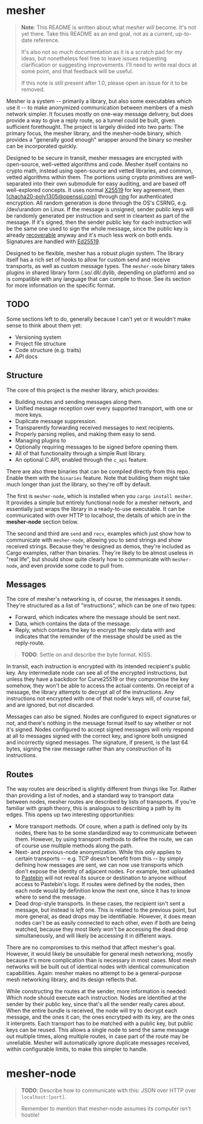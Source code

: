 # mesher

> **Note**: This README is written about what mesher *will* become.
> It's not yet there.
> Take this README as an end goal, not as a current, up-to-date reference.
> 
> It's also not so much documentation as it is a scratch pad for my ideas, but nonetheless feel free to leave issues requesting clarification or suggesting improvements.
> I'll need to write real docs at some point, and that feedback will be useful.
> 
> If this note is still present after 1.0, please open an issue for it to be removed.

Mesher is a system -- primarily a library, but also some executables which use it -- to make anonymized communication between members of a mesh network simpler.
It focuses mostly on one-way message delivery, but does provide a way to give a reply route, so a tunnel could be built, given sufficient forethought.
The project is largely divided into two parts: The primary focus, the mesher library, and the mesher-node binary, which provides a "generally good enough" wrapper around the binary so mesher can be incorporated quickly.

Designed to be secure in transit, mesher messages are encrypted with open-source, well-vetted algorithms and code.
Mesher itself contains no crypto math, instead using open-source and vetted libraries, and common, vetted algorithms within them.
The portions using crypto primitives are well-separated into their own submodule for easy auditing, and are based off well-explored concepts.
It uses normal [X25519] for key agreement, then [chacha20-poly1305@openssl.com] through [ring] for authenticated encryption.
All random generation is done through the OS's CSRNG, e.g. /dev/urandom on Linux.
If the message is unsigned, sender public keys will be randomly generated per instruction and sent in cleartext as part of the message.
If it's signed, then the sender public key for each instruction will be the same one used to sign the whole message, since the public key is already [recoverable] anyway and it's much less work on both ends.
Signatures are handled with [Ed25519].

Designed to be flexible, mesher has a robust plugin system.
The library itself has a rich set of hooks to allow for custom send and receive transports, as well as custom message types.
The `mesher-node` binary takes plugins in shared library form (.so/.dll/.dylib, depending on platform) and so is compatible with any language that can compile to those.
See its section for more information on the specific format.

 [ring]: https://github.com/briansmith/ring
 [chacha20-poly1305@openssh.com]: http://cvsweb.openbsd.org/cgi-bin/cvsweb/src/usr.bin/ssh/PROTOCOL.chacha20poly1305?annotate=HEAD
 [X25519]: https://crates.io/crates/x25519-dalek
 [Ed25519]: https://crates.io/crates/ed25519-dalek
 [recoverable]: https://crypto.stackexchange.com/a/18106

## TODO

Some sections left to do, generally because I can't yet or it wouldn't make sense to think about them yet:

- Versioning system
- Project file structure
- Code structure (e.g. traits)
- API docs

## Structure

The core of this project is the mesher library, which provides:

- Building routes and sending messages along them.
- Unified message reception over every supported transport, with one or more keys.
- Duplicate message suppression.
- Transparently forwarding received messages to next recipients.
- Properly parsing replies, and making them easy to send.
- Managing plugins to 
- Optionally requiring messages to be signed before opening them.
- All of that functionality through a simple Rust library.
- An optional C API, enabled through the `c_api` feature.

There are also three binaries that can be compiled directly from this repo.
Enable them with the `binaries` feature.
Note that building them might take much longer than just the library, so they're off by default.

The first is `mesher-node`, which is installed when you `cargo install mesher`.
It provides a simple but entirely functional node for a mesher network, and essentially just wraps the library in a ready-to-use executable.
It can be communicated with over HTTP to localhost, the details of which are in the **mesher-node** section below.

The second and third are `send` and `recv`, examples which just show how to communicate with `mesher-node`, allowing you to send strings and show received strings.
Because they're designed as demos, they're included as Cargo examples, rather than binaries.
They're likely to be almost useless in "real life", but should show quite clearly how to communicate with `mesher-node`, and even provide some code to pull from.

## Messages

The core of mesher's networking is, of course, the messages it sends.
They're structured as a list of "instructions", which can be one of two types:

- Forward, which indicates where the message should be sent next.
- Data, which contains the data of the message.
- Reply, which contains the key to encrypt the reply data with and indicates that the remainder of the message should be used as the reply-route.

> **TODO**: Settle on and describe the byte format. KISS.

In transit, each instruction is encrypted with its intended recipient's public key.
Any intermediate node can see all of the encrypted instructions, but unless they have a backdoor for Curve25519 or they compromise the key somehow, they won't be able to access the actual contents.
On receipt of a message, the library attempts to decrypt all of the instructions.
Any instructions not encrypted with one of that node's keys will, of course fail, and are ignored, but not discarded.

Messages can also be signed.
Nodes are configured to expect signatures or not, and there's nothing in the message format itself to say whether or not it's signed.
Nodes configured to accept signed messages will only respond at all to messages signed with the correct key, and ignore both unsigned and incorrectly signed messages.
The signature, if present, is the last 64 bytes, signing the raw message rather than any construction of its instructions.

## Routes

The way routes are described is slightly different from things like Tor.
Rather than providing a list of nodes, and a standard way to transport data between nodes, mesher routes are described by lists of transports.
If you're familiar with graph theory, this is analogous to describing a path by its edges.
This opens up two interesting opportunities:

- More transport methods.
  Of coure, when a path is defined only by its nodes, there has to be some standardized way to communicate between them.
  However, by using transport methods to define the route, we can of course use multiple methods along the path.
- Next- and previous-node anonymization.
  While this only applies to certain transports -- e.g. TCP doesn't benefit from this -- by simply defining how messages are sent, we can now use transports which don't expose the identity of adjacent nodes.
  For example, text uploaded to [Pastebin] will not reveal its source or destination to anyone without access to Pastebin's logs.
  If routes were defined by the nodes, then each node would by definition know the next one, since it has to know where to send the message.
- Dead drop-style transports.
  In these cases, the recipient isn't sent a message, but instead is *left* one.
  This is related to the previous point, but more general, as dead drops may be identifiable.
  However, it does mean nodes can't be as easily connected to each other, even if both are being watched, because they most likely won't be accessing the dead drop simultaneously, and will likely be accessing it in different ways.

There are no compromises to this method that affect mesher's goal.
However, it would likely be unsuitable for general mesh networking, mostly because it's more complication than is necessary in most cases.
Most mesh networks will be built out of identical nodes with identical communication capabilities.
Again: mesher makes no attempt to be a general-purpose mesh networking library, and its design reflects that.

While constructing the routes at the sender, more information is needed: Which node should execute each instruction.
Nodes are identified at the sender by their public key, since that's all the sender really cares about.
When the entire bundle is received, the node will try to decrypt each message, and the ones it can, the ones encrytped with its key, are the ones it interprets.
Each transport has to be matched with a public key, but public keys can be reused.
This allows a single node to send the same message out multiple times, along multiple routes, in case part of the route may be unreliable.
Mesher will automatically ignore duplicate messages received, within configurable limits, to make this simpler to handle.

# mesher-node

> **TODO**: Describe how to communicate with this: JSON over HTTP over `localhost:[port]`.
> 
> Remember to mention that mesher-node assumes its computer isn't hostile!

 [Pastebin]: https://pastebin.com/
